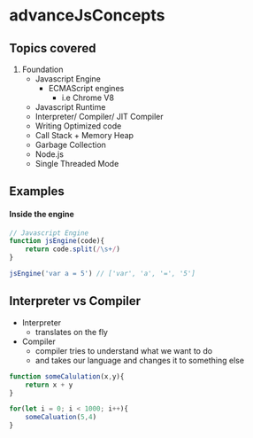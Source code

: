 # advanceJsConcepts
## Topics covered
1. Foundation 
    * Javascript Engine
        * ECMAScript engines
            * i.e Chrome V8
    * Javascript Runtime
    * Interpreter/ Compiler/ JIT Compiler
    * Writing Optimized code
    * Call Stack + Memory Heap
    * Garbage Collection 
    * Node.js
    * Single Threaded Mode


## Examples 
#### Inside the engine
```javascript 
// Javascript Engine 
function jsEngine(code){
    return code.split(/\s+/)
}

jsEngine('var a = 5') // ['var', 'a', '=', '5']
```
## Interpreter vs Compiler
* Interpreter
    * translates on the fly 
* Compiler 
    * compiler tries to understand what we want to do
    * and takes our language and changes it to something else

```javascript
function someCalulation(x,y){
    return x + y
}

for(let i = 0; i < 1000; i++){
    someCaluation(5,4)
}
```
